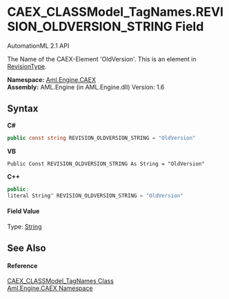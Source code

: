 # CAEX_CLASSModel_TagNames.REVISION_OLDVERSION_STRING Field
AutomationML 2.1 API 

The Name of the CAEX-Element 'OldVersion'. This is an element in <a href="T_Aml_Engine_CAEX_RevisionType">RevisionType</a>.

**Namespace:**&nbsp;<a href="N_Aml_Engine_CAEX">Aml.Engine.CAEX</a><br />**Assembly:**&nbsp;AML.Engine (in AML.Engine.dll) Version: 1.6

## Syntax

**C#**<br />
``` C#
public const string REVISION_OLDVERSION_STRING = "OldVersion"
```

**VB**<br />
``` VB
Public Const REVISION_OLDVERSION_STRING As String = "OldVersion"
```

**C++**<br />
``` C++
public:
literal String^ REVISION_OLDVERSION_STRING = "OldVersion"
```


#### Field Value
Type: <a href="https://docs.microsoft.com/dotnet/api/system.string" target="_parent" rel="noopener noreferrer">String</a>

## See Also


#### Reference
<a href="T_Aml_Engine_CAEX_CAEX_CLASSModel_TagNames">CAEX_CLASSModel_TagNames Class</a><br /><a href="N_Aml_Engine_CAEX">Aml.Engine.CAEX Namespace</a><br />